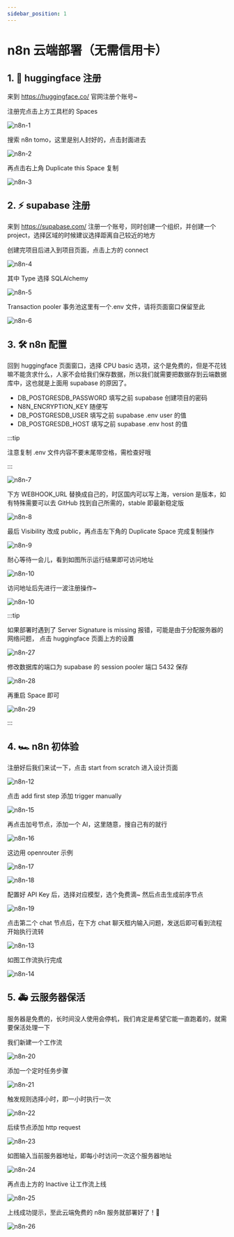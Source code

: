 ```yaml
---
sidebar_position: 1
---
```


# n8n 云端部署（无需信用卡）

## 1. 🤲 huggingface 注册

来到 https://huggingface.co/ 官网注册个账号~

注册完点击上方工具栏的 Spaces

![n8n-1](https://fxpby.oss-cn-beijing.aliyuncs.com/blogImg/framework/supabase/n8n-1.jpg)

搜索 n8n tomo，这里是别人封好的，点击封面进去

![n8n-2](https://fxpby.oss-cn-beijing.aliyuncs.com/blogImg/framework/supabase/n8n-2.jpg)

再点击右上角 Duplicate this Space 复制

![n8n-3](https://fxpby.oss-cn-beijing.aliyuncs.com/blogImg/framework/supabase/n8n-3.jpg)

## 2. ⚡️ supabase 注册

来到 https://supabase.com/ 注册一个账号，同时创建一个组织，并创建一个 project，选择区域的时候建议选择距离自己较近的地方

创建完项目后进入到项目页面，点击上方的 connect

![n8n-4](https://fxpby.oss-cn-beijing.aliyuncs.com/blogImg/framework/supabase/n8n-4.jpg)

其中 Type 选择 SQLAlchemy

![n8n-5](https://fxpby.oss-cn-beijing.aliyuncs.com/blogImg/framework/supabase/n8n-5.jpg)

Transaction pooler 事务池这里有一个.env 文件，请将页面窗口保留至此

![n8n-6](https://fxpby.oss-cn-beijing.aliyuncs.com/blogImg/framework/supabase/n8n-6.jpg)

## 3. 🛠 n8n 配置

回到 huggingface 页面窗口，选择 CPU basic 选项，这个是免费的，但是不花钱嘛不能贪求什么，人家不会给我们保存数据，所以我们就需要把数据存到云端数据库中，这也就是上面用 supabase 的原因了。

- DB_POSTGRESDB_PASSWORD 填写之前 supabase 创建项目的密码
- N8N_ENCRYPTION_KEY 随便写
- DB_POSTGRESDB_USER 填写之前 supabase .env user 的值
- DB_POSTGRESDB_HOST 填写之前 supabase .env host 的值

:::tip

注意复制 .env 文件内容不要末尾带空格，需检查好哦

:::

![n8n-7](https://fxpby.oss-cn-beijing.aliyuncs.com/blogImg/framework/supabase/n8n-7.jpg)

下方 WEBHOOK_URL 替换成自己的，时区国内可以写上海，version 是版本，如有特殊需要可以去 GitHub 找到自己所需的，stable 即最新稳定版

![n8n-8](https://fxpby.oss-cn-beijing.aliyuncs.com/blogImg/framework/supabase/n8n-8.jpg)

最后 Visibility 改成 public，再点击左下角的 Duplicate Space 完成复制操作

![n8n-9](https://fxpby.oss-cn-beijing.aliyuncs.com/blogImg/framework/supabase/n8n-9.jpg)

耐心等待一会儿，看到如图所示运行结果即可访问地址

![n8n-10](https://fxpby.oss-cn-beijing.aliyuncs.com/blogImg/framework/supabase/n8n-10.jpg)

访问地址后先进行一波注册操作~

![n8n-10](https://fxpby.oss-cn-beijing.aliyuncs.com/blogImg/framework/supabase/n8n-11.jpg)

:::tip

如果部署时遇到了 Server Signature is missing 报错，可能是由于分配服务器的网络问题， 点击 huggingface 页面上方的设置

![n8n-27](https://fxpby.oss-cn-beijing.aliyuncs.com/blogImg/framework/supabase/n8n-27.jpg)

修改数据库的端口为 supabase 的 session pooler 端口 5432 保存

![n8n-28](https://fxpby.oss-cn-beijing.aliyuncs.com/blogImg/framework/supabase/n8n-28.jpg)

再重启 Space 即可

![n8n-29](https://fxpby.oss-cn-beijing.aliyuncs.com/blogImg/framework/supabase/n8n-29.jpg)

:::

## 4. 🏎 n8n 初体验

注册好后我们来试一下，点击 start from scratch 进入设计页面

![n8n-12](https://fxpby.oss-cn-beijing.aliyuncs.com/blogImg/framework/supabase/n8n-12.jpg)

点击 add first step 添加 trigger manually

![n8n-15](https://fxpby.oss-cn-beijing.aliyuncs.com/blogImg/framework/supabase/n8n-15.jpg)

再点击加号节点，添加一个 AI，这里随意，搜自己有的就行

![n8n-16](https://fxpby.oss-cn-beijing.aliyuncs.com/blogImg/framework/supabase/n8n-16.jpg)

这边用 openrouter 示例

![n8n-17](https://fxpby.oss-cn-beijing.aliyuncs.com/blogImg/framework/supabase/n8n-17.jpg)

![n8n-18](https://fxpby.oss-cn-beijing.aliyuncs.com/blogImg/framework/supabase/n8n-18.jpg)

配置好 API Key 后，选择对应模型，选个免费滴~ 然后点击生成前序节点

![n8n-19](https://fxpby.oss-cn-beijing.aliyuncs.com/blogImg/framework/supabase/n8n-19.jpg)

点击第二个 chat 节点后，在下方 chat 聊天框内输入问题，发送后即可看到流程开始执行流转

![n8n-13](https://fxpby.oss-cn-beijing.aliyuncs.com/blogImg/framework/supabase/n8n-13.jpg)

如图工作流执行完成

![n8n-14](https://fxpby.oss-cn-beijing.aliyuncs.com/blogImg/framework/supabase/n8n-14.jpg)

## 5. 🚑 云服务器保活

服务器是免费的，长时间没人使用会停机，我们肯定是希望它能一直跑着的，就需要保活处理一下

我们新建一个工作流

![n8n-20](https://fxpby.oss-cn-beijing.aliyuncs.com/blogImg/framework/supabase/n8n-20.jpg)

添加一个定时任务步骤

![n8n-21](https://fxpby.oss-cn-beijing.aliyuncs.com/blogImg/framework/supabase/n8n-21.jpg)

触发规则选择小时，即一小时执行一次

![n8n-22](https://fxpby.oss-cn-beijing.aliyuncs.com/blogImg/framework/supabase/n8n-22.jpg)

后续节点添加 http request

![n8n-23](https://fxpby.oss-cn-beijing.aliyuncs.com/blogImg/framework/supabase/n8n-23.jpg)

如图输入当前服务器地址，即每小时访问一次这个服务器地址

![n8n-24](https://fxpby.oss-cn-beijing.aliyuncs.com/blogImg/framework/supabase/n8n-24.jpg)

再点击上方的 Inactive 让工作流上线

![n8n-25](https://fxpby.oss-cn-beijing.aliyuncs.com/blogImg/framework/supabase/n8n-25.jpg)

上线成功提示，至此云端免费的 n8n 服务就部署好了！🥳

![n8n-26](https://fxpby.oss-cn-beijing.aliyuncs.com/blogImg/framework/supabase/n8n-26.jpg)
